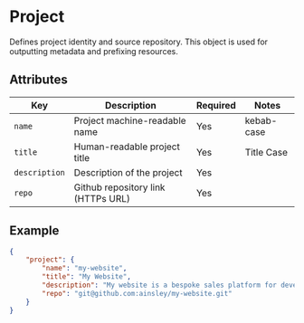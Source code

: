 # Project

Defines project identity and source repository. This object is used for outputting metadata and prefixing resources.

## Attributes

| Key           | Description                        | Required | Notes      |
|---------------|------------------------------------|----------|------------|
| `name`        | Project machine-readable name      | Yes      | kebab-case |
| `title`       | Human-readable project title       | Yes      | Title Case |
| `description` | Description of the project         | Yes      |            |
| `repo`        | Github repository link (HTTPs URL) | Yes      |            |


## Example

```json
{
    "project": {
        "name": "my-website",
        "title": "My Website",
        "description": "My website is a bespoke sales platform for developers and designers.",
        "repo": "git@github.com:ainsley/my-website.git"
    }
}
```